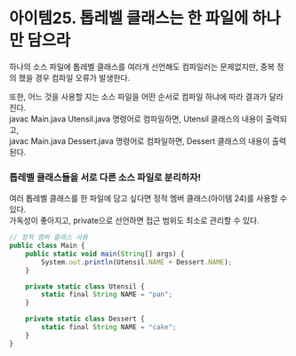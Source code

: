 # 아이템25. 톱레벨 클래스는 한 파일에 하나만 담으라

하나의 소스 파일에 톱레벨 클래스를 여러개 선언해도 컴파일러는 문제없지만, 중복 정의 했을 경우 컴파일 오류가 발생한다.

또한, 어느 것을 사용할 지는 소스 파일을 어떤 순서로 컴파일 하냐에 따라 결과가 달라진다.  
javac Main.java Utensil.java 명령어로 컴파일하면, Utensil 클래스의 내용이 출력되고,  
javac Main.java Dessert.java 명령어로 컴파일하면, Dessert 클래스의 내용이 출력된다.

### 톱레벨 클래스들을 서로 다른 소스 파일로 분리하자!

여러 톱레벨 클래스를 한 파일에 담고 싶다면 정적 멤버 클래스(아이템 24)를 사용할 수 있다.  
가독성이 좋아지고, private으로 선언하면 접근 범위도 최소로 관리할 수 있다.

```jsx
// 정적 멤버 클래스 사용
public class Main {
    public static void main(String[] args) {
        System.out.println(Utensil.NAME + Dessert.NAME);
    }

    private static class Utensil {
        static final String NAME = "pan";
    }

    private static class Dessert {
        static final String NAME = "cake";
    }
}
```